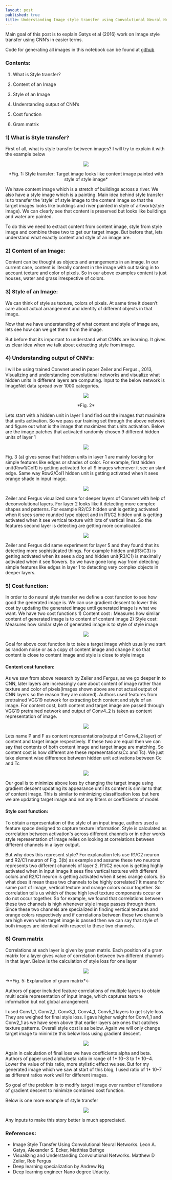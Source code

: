 ```yaml
---
layout: post
published: true
title: Understanding Image style transfer using Convolutional Neural Networks
---
```


Main goal of this post is to explain Gatys et al (2016) work on Image style transfer using CNN’s in easier terms.

Code for generating all images in this notebook can be found at [github](https://github.com/raviteja-ganta/Neural-style-transfer-using-CNN)

### Contents:

1) What is Style transfer?

2) Content of an Image

3) Style of an Image

4) Understanding output of CNN’s

5) Cost function

6) Gram matrix

### 1) What is Style transfer?

First of all, what is style transfer between images? I will try to explain it with the example below

<p align="center">
  <img src="https://raw.githubusercontent.com/raviteja-ganta/raviteja-ganta.github.io/master/images/NS_fig1.png" />
</p>
<p style="text-align: center;">*Fig. 1: Style transfer: Target image looks like content image painted with style of style image*</p>

We have content image which is a stretch of buildings across a river. We also have a style image which is a painting. Main idea behind style transfer is to transfer the ‘style’ of style image to the content image so that the target images looks like buildings and river painted in style of artwork(style image). We can clearly see that content is preserved but looks like buildings and water are painted.

To do this we need to extract content from content image, style from style image and combine these two to get our target image. But before that, lets understand what exactly content and style of an image are.

### 2) Content of an Image:

Content can be thought as objects and arrangements in an image. In our current case, content is literally content in the image with out taking in to account texture and color of pixels. So in our above examples content is just houses, water and grass irrespective of colors.

### 3) Style of an Image:

We can think of style as texture, colors of pixels. At same time it doesn’t care about actual arrangement and identity of different objects in that image.

Now that we have understanding of what content and style of image are, lets see how can we get them from the image.

But before that its important to understand what CNN’s are learning. It gives us clear idea when we talk about extracting style from image.

### 4) Understanding output of CNN’s:

I will be using trained Convnet used in paper Zeiler and Fergus., 2013, Visualizing and understanding convolutional networks and visualize what hidden units in different layers are computing. Input to the below network is ImageNet data spread over 1000 categories.

<p align="center">
  <img src="https://raw.githubusercontent.com/raviteja-ganta/raviteja-ganta.github.io/master/images/Neural_style_transfer/NS_fig2.png" />
</p>
<p style="text-align: center;">*Fig. 2*</p>

Lets start with a hidden unit in layer 1 and find out the images that maximize that units activation. So we pass our training set through the above network and figure out what is the image that maximizes that units activation. Below are the image patches that activated randomly chosen 9 different hidden units of layer 1
 
<p align="center">
  <img src="https://raw.githubusercontent.com/raviteja-ganta/raviteja-ganta.github.io/master/images/Neural_style_transfer/NS_fig3.png" />
</p>

Fig. 3 (a) gives sense that hidden units in layer 1 are mainly looking for simple features like edges or shades of color. For example, first hidden unit(Row1/Col1) is getting activated for all 9 images whenever it see an slant edge. Same way Row2/Col1 hidden unit is getting activated when it sees orange shade in input image.<br/>
 
<p align="center">
  <img src="https://raw.githubusercontent.com/raviteja-ganta/raviteja-ganta.github.io/master/images/Neural_style_transfer/NS_fig4.png" />
</p>

Zeiler and Fergus visualized same for deeper layers of Convnet with help of deconvolutional layers. For layer 2 looks like it detecting more complex shapes and patterns. For example R2/C2 hidden unit is getting activated when it sees some rounded type object and in R1/C2 hidden unit is getting activated when it see vertical texture with lots of vertical lines. So the features second layer is detecting are getting more complicated.

<p align="center">
  <img src="https://raw.githubusercontent.com/raviteja-ganta/raviteja-ganta.github.io/master/images/Neural_style_transfer/NS_fig5.png" />
</p>

Zeiler and Fergus did same experiment for layer 5 and they found that its detecting more sophisticated things. For example hidden unit(R3/C3) is getting activated when its sees a dog and hidden unit(R3/C1) is maximally activated when it see flowers. So we have gone long way from detecting simple features like edges in layer 1 to detecting very complex objects in deeper layers.

### 5) Cost function:

In order to do neural style transfer we define a cost function to see how good the generated image is. We can use gradient descent to lower this cost by updating the generated image until generated image is what we want. We have two cost functions 1) Content cost : Measures how similar content of generated image is to content of content image 2) Style cost: Measures how similar style of generated image is to style of style image

<p align="center">
  <img src="https://raw.githubusercontent.com/raviteja-ganta/raviteja-ganta.github.io/master/images/Neural_style_transfer/NS_fig6.png" />
</p>

Goal for above cost function is to take a target image which usually we start as random noise or as a copy of content image and change it so that content is close to content image and style is close to style image

#### Content cost function:
As we saw from above research by Zeiler and Fergus, as we go deeper in to CNN, later layers are increasingly care about content of image rather than texture and color of pixels(Images shown above are not actual output of CNN layers so the reason they are colored). Authors used features from pretrained VGG19 network for extracting both content and style of an image. For content cost, both content and target image are passed through VGG19 pretrained network and output of Conv4_2 is taken as content representation of image.

<p align="center">
  <img src="https://raw.githubusercontent.com/raviteja-ganta/raviteja-ganta.github.io/master/images/Neural_style_transfer/NS_fig7.png" />
</p>

Lets name P and F as content representations(output of Conv4_2 layer) of content and target image respectively. If these two are equal then we can say that contents of both content image and target image are matching. So content cost is how different are these representations(Cc and Tc). We just take element wise difference between hidden unit activations between Cc and Tc

<p align="center">
  <img src="https://raw.githubusercontent.com/raviteja-ganta/raviteja-ganta.github.io/master/images/Neural_style_transfer/NS_fig8.png" />
</p>

Our goal is to minimize above loss by changing the target image using gradient descent updating its appearance until its content is similar to that of content image. This is similar to minimizing classification loss but here we are updating target image and not any filters or coefficients of model.

#### Style cost function:
To obtain a representation of the style of an input image, authors used a feature space designed to capture texture information. Style is calculated as correlation between activation's across different channels or in other words style representation of image relies on looking at correlations between different channels in a layer output.

But why does this represent style? For explanation lets use R1/C2 neuron and R2/C1 neuron of Fig. 3(b) as example and assume these two neurons represents two different channels of layer 2. R1/C2 neuron is getting highly activated when in input image it sees fine vertical textures with different colors and R2/C1 neuron is getting activated when it sees orange colors. So what does it mean these two channels to be highly correlated? It means for same part of image, vertical texture and orange colors occur together. So correlation tells us which of these high level texture components occur or do not occur together. So for example, we found that correlations between these two channels is high whenever style image passes through them. Since these two channels are specialized in finding vertical textures and orange colors respectively and if correlations between these two channels are high even when target image is passed then we can say that style of both images are identical with respect to these two channels.

### 6) Gram matrix

Correlations at each layer is given by gram matrix. Each position of a gram matrix for a layer gives value of correlation between two different channels in that layer. Below is the calculation of style loss for one layer

<p align="center">
  <img src="https://raw.githubusercontent.com/raviteja-ganta/raviteja-ganta.github.io/master/images/Neural_style_transfer/NS_fig9.jpeg" />
</p>
->*Fig. 5: Explanation of gram matrix*<-

Authors of paper included feature correlations of multiple layers to obtain multi scale representation of input image, which captures texture information but not global arrangement.

I used Conv1_1, Conv2_1, Conv3_1, Conv4_1, Conv5_1 layers to get style loss. They are weighed for final style loss. I gave higher weight for Conv1_1 and Conv2_1 as we have seen above that earlier layers are ones that catches texture patterns. Overall style cost is as below. Again we will only change target image to minimize this below loss using gradient descent.

<p align="center">
  <img src="https://raw.githubusercontent.com/raviteja-ganta/raviteja-ganta.github.io/master/images/Neural_style_transfer/NS_fig10.png" />
</p>

Again in calculation of final loss we have coefficients alpha and beta. Authors of paper used alpha/beta ratio in range of 1* 10−3 to 1* 10−4. Lower the value of this ratio, more stylistic effect we see. But for my generated image which we saw at start of this blog, I used ratio of 1* 10–7 as different ratios work well for different images.

So goal of the problem is to modify target image over number of iterations of gradient descent to minimize combined cost function.

Below is one more example of style transfer

<p align="center">
  <img src="https://raw.githubusercontent.com/raviteja-ganta/raviteja-ganta.github.io/master/images/Neural_style_transfer/NS_fig11.png" />
</p>

Any inputs to make this story better is much appreciated.

### References:

* Image Style Transfer Using Convolutional Neural Networks. Leon A. Gatys, Alexander S. Ecker, Matthias Bethge
* Visualizing and Understanding Convolutional Networks. Matthew D Zeiler, Rob Fergus
* Deep learning specialization by Andrew Ng
* Deep learning engineer Nano degree Udacity.
